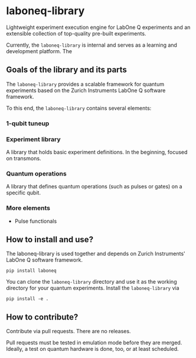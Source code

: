 # laboneq-library
Lightweight experiment execution engine for LabOne Q experiments and an extensible collection of top-quality pre-built experiments.

Currently, the `laboneq-library` is internal and serves as a learning and development platform. The 

## Goals of the library and its parts
The `laboneq-library` provides a scalable framework for quantum experiments based on the Zurich Instruments LabOne Q software framework.

To this end, the `laboneq-library` contains several elements:

### 1-qubit tuneup
### Experiment library
A library that holds basic experiment definitions. In the beginning, focused on transmons.

### Quantum operations
A library that defines quantum operations (such as pulses or gates) on a specific qubit.

### More elements
- Pulse functionals

## How to install and use?
The laboneq-library is used together and depends on Zurich Instruments' LabOne Q software framework.
```
pip install laboneq
```

You can clone the `laboneq-library` directory and use it as the working directory for your quantum experiments. Install the `laboneq-library` via
```
pip install -e .
```

## How to contribute?
Contribute via pull requests. There are no releases.

Pull requests must be tested in emulation mode before they are merged. Ideally, a test on quantum hardware is done, too, or at least scheduled.
